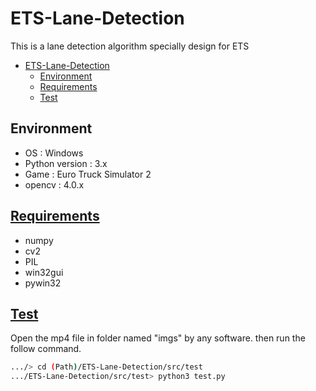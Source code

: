 # ETS-Lane-Detection

This is a lane detection algorithm specially design for ETS

- [ETS-Lane-Detection](#ets-lane-detection)
  - [Environment](#environment)
  - [Requirements](#requirements)
  - [Test](#test)

## Environment

- OS : Windows
- Python version : 3.x
- Game : Euro Truck Simulator 2
- opencv : 4.0.x

## [Requirements](github.com/se7ven012/ETS-Lane-Detection/blob/master/requirements.txt)

- numpy
- cv2
- PIL
- win32gui
- pywin32

## [Test](github.com/se7ven012/ETS-Lane-Detection/blob/master/src/test/test.py)

Open the mp4 file in folder named "imgs" by any software.
then run the follow command.

```bash
.../> cd (Path)/ETS-Lane-Detection/src/test
.../ETS-Lane-Detection/src/test> python3 test.py
```
